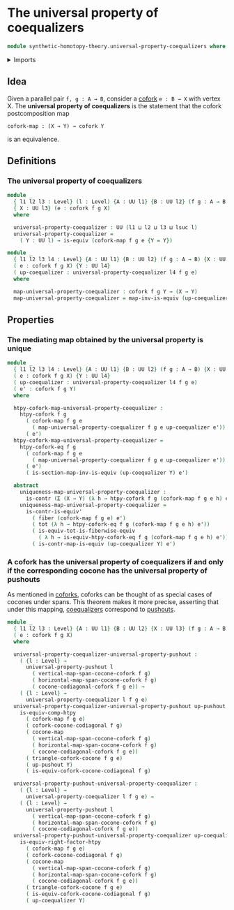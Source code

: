 # The universal property of coequalizers

```agda
module synthetic-homotopy-theory.universal-property-coequalizers where
```

<details><summary>Imports</summary>

```agda
open import foundation.contractible-maps
open import foundation.contractible-types
open import foundation.dependent-pair-types
open import foundation.equivalences
open import foundation.fibers-of-maps
open import foundation.functoriality-dependent-pair-types
open import foundation.universe-levels

open import synthetic-homotopy-theory.cocones-under-spans
open import synthetic-homotopy-theory.coforks
open import synthetic-homotopy-theory.universal-property-pushouts
```

</details>

## Idea

Given a parallel pair `f, g : A → B`, consider a
[cofork](synthetic-homotopy-theory.coforks.md) `e : B → X` with vertex X. The
**universal property of coequalizers** is the statement that the cofork
postcomposition map

```text
cofork-map : (X → Y) → cofork Y
```

is an equivalence.

## Definitions

### The universal property of coequalizers

```agda
module _
  { l1 l2 l3 : Level} (l : Level) {A : UU l1} {B : UU l2} (f g : A → B)
  { X : UU l3} (e : cofork f g X)
  where

  universal-property-coequalizer : UU (l1 ⊔ l2 ⊔ l3 ⊔ lsuc l)
  universal-property-coequalizer =
    ( Y : UU l) → is-equiv (cofork-map f g e {Y = Y})

module _
  { l1 l2 l3 l4 : Level} {A : UU l1} {B : UU l2} (f g : A → B) {X : UU l3}
  ( e : cofork f g X) {Y : UU l4}
  ( up-coequalizer : universal-property-coequalizer l4 f g e)
  where

  map-universal-property-coequalizer : cofork f g Y → (X → Y)
  map-universal-property-coequalizer = map-inv-is-equiv (up-coequalizer Y)
```

## Properties

### The mediating map obtained by the universal property is unique

```agda
module _
  { l1 l2 l3 l4 : Level} {A : UU l1} {B : UU l2} (f g : A → B) {X : UU l3}
  ( e : cofork f g X) {Y : UU l4}
  ( up-coequalizer : universal-property-coequalizer l4 f g e)
  ( e' : cofork f g Y)
  where

  htpy-cofork-map-universal-property-coequalizer :
    htpy-cofork f g
      ( cofork-map f g e
        ( map-universal-property-coequalizer f g e up-coequalizer e'))
      ( e')
  htpy-cofork-map-universal-property-coequalizer =
    htpy-cofork-eq f g
      ( cofork-map f g e
        ( map-universal-property-coequalizer f g e up-coequalizer e'))
      ( e')
      ( is-section-map-inv-is-equiv (up-coequalizer Y) e')

  abstract
    uniqueness-map-universal-property-coequalizer :
      is-contr (Σ (X → Y) (λ h → htpy-cofork f g (cofork-map f g e h) e'))
    uniqueness-map-universal-property-coequalizer =
      is-contr-is-equiv'
        ( fiber (cofork-map f g e) e')
        ( tot (λ h → htpy-cofork-eq f g (cofork-map f g e h) e'))
        ( is-equiv-tot-is-fiberwise-equiv
          ( λ h → is-equiv-htpy-cofork-eq f g (cofork-map f g e h) e'))
        ( is-contr-map-is-equiv (up-coequalizer Y) e')
```

### A cofork has the universal property of coequalizers if and only if the corresponding cocone has the universal property of pushouts

As mentioned in [coforks](synthetic-homotopy-theory.coforks.md), coforks can be
thought of as special cases of cocones under spans. This theorem makes it more
precise, asserting that under this mapping,
[coequalizers](synthetic-homotopy-theory.coequalizers.md) correspond to
[pushouts](synthetic-homotopy-theory.pushouts.md).

```agda
module _
  { l1 l2 l3 : Level} {A : UU l1} {B : UU l2} {X : UU l3} (f g : A → B)
  ( e : cofork f g X)
  where

  universal-property-coequalizer-universal-property-pushout :
    ( {l : Level} →
      universal-property-pushout l
        ( vertical-map-span-cocone-cofork f g)
        ( horizontal-map-span-cocone-cofork f g)
        ( cocone-codiagonal-cofork f g e)) →
    ( {l : Level} →
      universal-property-coequalizer l f g e)
  universal-property-coequalizer-universal-property-pushout up-pushout Y =
    is-equiv-comp-htpy
      ( cofork-map f g e)
      ( cofork-cocone-codiagonal f g)
      ( cocone-map
        ( vertical-map-span-cocone-cofork f g)
        ( horizontal-map-span-cocone-cofork f g)
        ( cocone-codiagonal-cofork f g e))
      ( triangle-cofork-cocone f g e)
      ( up-pushout Y)
      ( is-equiv-cofork-cocone-codiagonal f g)

  universal-property-pushout-universal-property-coequalizer :
    ( {l : Level} →
      universal-property-coequalizer l f g e) →
    ( {l : Level} →
      universal-property-pushout l
        ( vertical-map-span-cocone-cofork f g)
        ( horizontal-map-span-cocone-cofork f g)
        ( cocone-codiagonal-cofork f g e))
  universal-property-pushout-universal-property-coequalizer up-coequalizer Y =
    is-equiv-right-factor-htpy
      ( cofork-map f g e)
      ( cofork-cocone-codiagonal f g)
      ( cocone-map
        ( vertical-map-span-cocone-cofork f g)
        ( horizontal-map-span-cocone-cofork f g)
        ( cocone-codiagonal-cofork f g e))
      ( triangle-cofork-cocone f g e)
      ( is-equiv-cofork-cocone-codiagonal f g)
      ( up-coequalizer Y)
```
